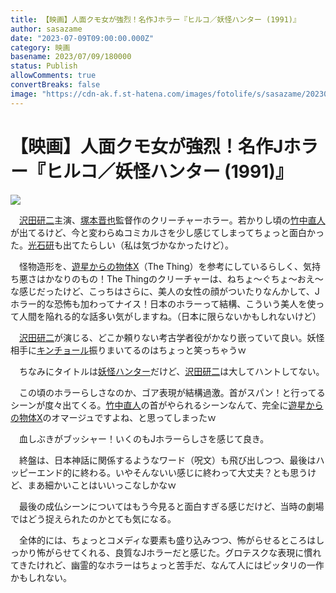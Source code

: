 ```yaml
---
title: 【映画】人面クモ女が強烈！名作Jホラー『ヒルコ／妖怪ハンター (1991)』
author: sasazame
date: "2023-07-09T09:00:00.000Z"
category: 映画
basename: 2023/07/09/180000
status: Publish
allowComments: true
convertBreaks: false
image: "https://cdn-ak.f.st-hatena.com/images/fotolife/s/sasazame/20230708/20230708193956.png"
---
```

# 【映画】人面クモ女が強烈！名作Jホラー『ヒルコ／妖怪ハンター (1991)』

![](https://cdn-ak.f.st-hatena.com/images/fotolife/s/sasazame/20230708/20230708193956.png)

<!-- Extended Body -->

　[沢田研二](https://d.hatena.ne.jp/keyword/%C2%F4%C5%C4%B8%A6%C6%F3)主演、[塚本晋也](https://d.hatena.ne.jp/keyword/%C4%CD%CB%DC%BF%B8%CC%E9)監督作のクリーチャーホラー。若かりし頃の[竹中直人](https://d.hatena.ne.jp/keyword/%C3%DD%C3%E6%C4%BE%BF%CD)が出てるけど、今と変わらぬコミカルさを少し感じてしまってちょっと面白かった。[光石研](https://d.hatena.ne.jp/keyword/%B8%F7%C0%D0%B8%A6)も出てたらしい（私は気づかなかったけど）。

　怪物造形を、[遊星からの物体X](https://d.hatena.ne.jp/keyword/%CD%B7%C0%B1%A4%AB%A4%E9%A4%CE%CA%AA%C2%CEX)（The Thing）を参考にしているらしく、気持ち悪さはかなりのもの！The Thingのクリーチャーは、ねちょ～ぐちょ～おえ～な感じだったけど、こっちはさらに、美人の女性の顔がついたりなんかして、Jホラー的な恐怖も加わってナイス！日本のホラーって結構、こういう美人を使って人間を陥れる的な話多い気がしますね。（日本に限らないかもしれないけど）

　[沢田研二](https://d.hatena.ne.jp/keyword/%C2%F4%C5%C4%B8%A6%C6%F3)が演じる、どこか頼りない考古学者役がかなり嵌っていて良い。妖怪相手に[キンチョール](https://d.hatena.ne.jp/keyword/%A5%AD%A5%F3%A5%C1%A5%E7%A1%BC%A5%EB)振りまいてるのはちょっと笑っちゃうｗ

　ちなみにタイトルは[妖怪ハンター](https://d.hatena.ne.jp/keyword/%CD%C5%B2%F8%A5%CF%A5%F3%A5%BF%A1%BC)だけど、[沢田研二](https://d.hatena.ne.jp/keyword/%C2%F4%C5%C4%B8%A6%C6%F3)は大してハントしてない。

　この頃のホラーらしさなのか、ゴア表現が結構過激。首がスパン！と行ってるシーンが度々出てくる。[竹中直人](https://d.hatena.ne.jp/keyword/%C3%DD%C3%E6%C4%BE%BF%CD)の首がやられるシーンなんて、完全に[遊星からの物体X](https://d.hatena.ne.jp/keyword/%CD%B7%C0%B1%A4%AB%A4%E9%A4%CE%CA%AA%C2%CEX)のオマージュですよね、と思ってしまったｗ

　血しぶきがブッシャー！いくのもJホラーらしさを感じて良き。

　終盤は、日本神話に関係するようなワード（呪文）も飛び出しつつ、最後はハッピーエンド的に終わる。いやそんないい感じに終わって大丈夫？とも思うけど、まあ細かいことはいいっこなしかなｗ

　最後の成仏シーンについてはもう今見ると面白すぎる感じだけど、当時の劇場ではどう捉えられたのかとても気になる。

　全体的には、ちょっとコメディな要素も盛り込みつつ、怖がらせるところはしっかり怖がらせてくれる、良質なJホラーだと感じた。グロテスクな表現に慣れてきたけれど、幽霊的なホラーはちょっと苦手だ、なんて人にはピッタリの一作かもしれない。